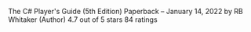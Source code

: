 The C# Player's Guide (5th Edition) Paperback – January 14, 2022
by RB Whitaker  (Author)
4.7 out of 5 stars    84 ratings